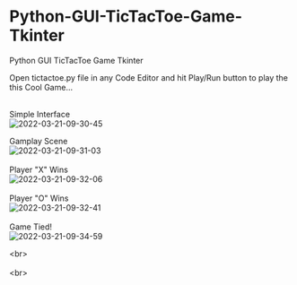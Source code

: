 # Python-GUI-TicTacToe-Game-Tkinter
Python GUI TicTacToe Game Tkinter

Open tictactoe.py file in any Code Editor and hit Play/Run button to play the this Cool Game...
<br>
<br>

Simple Interface
<br>
![2022-03-21-09-30-45](https://user-images.githubusercontent.com/26629776/159206313-4dfb919e-85ac-4bf7-aa02-3549fcd2fac7.jpg)
<br>

Gamplay Scene
<br>
![2022-03-21-09-31-03](https://user-images.githubusercontent.com/26629776/159206338-06126f98-ecdf-45a1-9e3e-a926706a9d23.jpg)
<br>
<br>
Player "X" Wins
<br>
![2022-03-21-09-32-06](https://user-images.githubusercontent.com/26629776/159206339-6f883326-83df-43bf-a5dd-77eb8bebc194.jpg)
<br>
<br>
Player "O" Wins
<br>
![2022-03-21-09-32-41](https://user-images.githubusercontent.com/26629776/159206340-3e4813b5-a2ea-4cef-9567-3278fcabde01.jpg)
<br>
<br>
Game Tied!
<br>
![2022-03-21-09-34-59](https://user-images.githubusercontent.com/26629776/159206342-afa4973a-9cdc-44d6-a2d0-af52607fdbd7.jpg)

\<br>
<br>
<br>
\<br>
<br>
<br>
<br>
<br>
